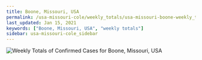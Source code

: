 ```yaml
---
title: Boone, Missouri, USA
permalink: /usa-missouri-cole/weekly_totals/usa-missouri-boone-weekly_totals.html
last_updated: Jan 15, 2021
keywords: ["Boone, Missouri, USA", "weekly totals"]
sidebar: usa-missouri-cole_sidebar
---
```


![Weekly Totals of Confirmed Cases for Boone, Missouri, USA](/covid_tracker/images/graphs/usa-missouri-boone-weekly_totals_graph.png)
